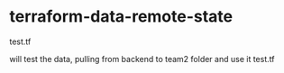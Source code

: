 # terraform-data-remote-state

test.tf

will test the data, pulling from backend to team2 folder
and use it test.tf